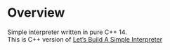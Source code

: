 # Overview

Simple interpreter written in pure C++ 14.  
This is C++ version of [Let’s Build A Simple Interpreter](https://ruslanspivak.com/lsbasi-part1/)